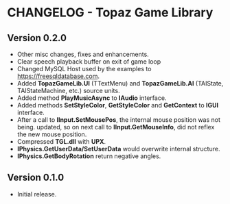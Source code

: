 # CHANGELOG - Topaz Game Library

## Version 0.2.0
- Other misc changes, fixes and enhancements.
- Clear speech playback buffer on exit of game loop
- Changed MySQL Host used by the examples to https://freesqldatabase.com.
- Added **TopazGameLib.UI** (TTextMenu) and **TopazGameLib.AI** (TAIState, TAIStateMachine, etc.) source units.
- Added method **PlayMusicAsync** to **IAudio** interface.
- Added methods **SetStyleColor**, **GetStyleColor** and **GetContext** to **IGUI** interface.
- After a call to **IInput.SetMousePos**, the internal mouse position was not being. updated, so on next call to **IInput.GetMouseInfo**, did not reflex the new mouse position.
- Compressed **TGL.dll** with **UPX**.
- **IPhysics.GetUserData/SetUserData** would overwrite internal structure.
- **IPhysics.GetBodyRotation** return negative angles.

## Version 0.1.0
- Initial release.

